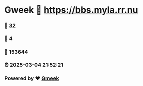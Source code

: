 # Gweek :link: https://bbs.myla.rr.nu 
### :page_facing_up: [32](https://bbs.myla.rr.nu/tag.html) 
### :speech_balloon: 4 
### :hibiscus: 153644 
### :alarm_clock: 2025-03-04 21:52:21 
### Powered by :heart: [Gmeek](https://github.com/Meekdai/Gmeek)
